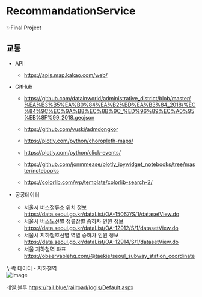 # RecommandationService
✨Final Project

## 교통
- API
  - https://apis.map.kakao.com/web/

- GitHub
  - https://github.com/datainworld/administrative_district/blob/master/%EA%B3%B5%EA%B0%84%EA%B2%BD%EA%B3%84_2018/%EC%84%9C%EC%9A%B8%EC%8B%9C_%ED%96%89%EC%A0%95%EB%8F%99_2018.geojson

  - https://github.com/vuski/admdongkor
  - https://plotly.com/python/choropleth-maps/
  - https://plotly.com/python/click-events/
  - https://github.com/jonmmease/plotly_ipywidget_notebooks/tree/master/notebooks

  - https://colorlib.com/wp/template/colorlib-search-2/

- 공공데이터
  - 서울시 버스정류소 위치 정보   
https://data.seoul.go.kr/dataList/OA-15067/S/1/datasetView.do
  - 서울시 버스노선별 정류장별 승하차 인원 정보   
https://data.seoul.go.kr/dataList/OA-12912/S/1/datasetView.do
  - 서울시 지하철호선별 역별 승하차 인원 정보  
https://data.seoul.go.kr/dataList/OA-12914/S/1/datasetView.do
  - 서울 지하철역 좌표  
https://observablehq.com/@taekie/seoul_subway_station_coordinate

누락 데이터 - 지하철역  
![image](https://user-images.githubusercontent.com/87185180/204174597-bc1de12f-c815-4ce2-b6bc-5a47e40c24aa.png)  

레일.블루
https://rail.blue/railroad/logis/Default.aspx
